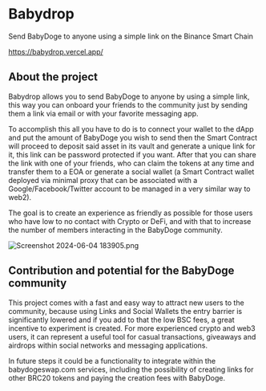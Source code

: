 # Babydrop

Send BabyDoge to anyone using a simple link on the Binance Smart Chain

https://babydrop.vercel.app/

## About the project

Babydrop allows you to send BabyDoge to anyone by using a simple link, this way you can onboard your friends to the community just by sending them a link via email or with your favorite messaging app.

To accomplish this all you have to do is to connect your wallet to the dApp and put the amount of BabyDoge you wish to send then the Smart Contract will proceed to deposit said asset in its vault and generate a unique link for it, this link can be password protected if you want. After that you can share the link with one of your friends, who can claim the tokens at any time and transfer them to a EOA or generate a social wallet (a Smart Contract wallet deployed via minimal proxy that can be associated with a Google/Facebook/Twitter account to be managed in a very similar way to web2).

The goal is to create an experience as friendly as possible for those users who have low to no contact with Crypto or DeFi, and with that to increase the number of members interacting in the BabyDoge community.

![Screenshot 2024-06-04 183905.png](https://cdn.dorahacks.io/static/files/18fe569daeb9a9e34ce46c640fd8fd7a.png)

## Contribution and potential for the BabyDoge community

This project comes with a fast and easy way to attract new users to the community, because using Links and Social Wallets the entry barrier is significantly lowered and if you add to that the low BSC fees, a great incentive to experiment is created. For more experienced crypto and web3 users, it can represent a useful tool for casual transactions, giveaways and airdrops within social networks and messaging applications.

In future steps it could be a functionality to integrate within the babydogeswap.com services, including the possibility of creating links for other BRC20 tokens and paying the creation fees with BabyDoge.